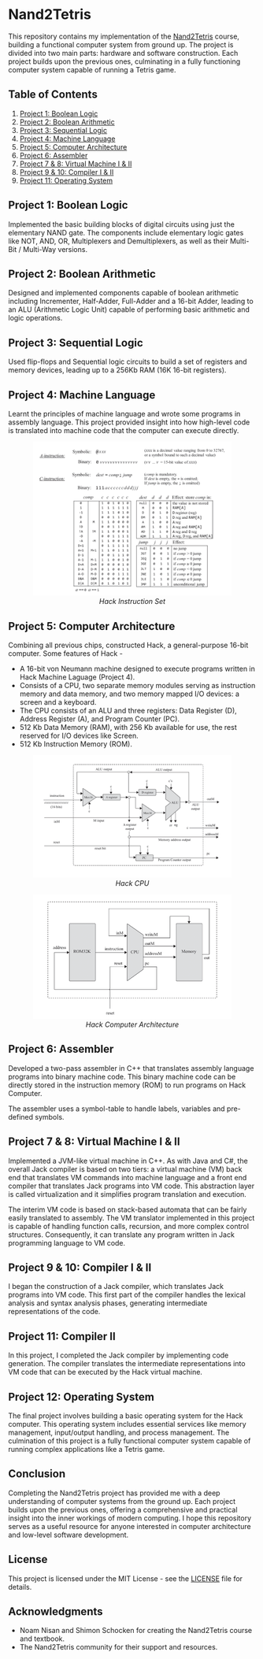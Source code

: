 # Nand2Tetris

This repository contains my implementation of the [Nand2Tetris](https://mitpress.mit.edu/9780262140874/) course, building a functional computer system from ground up. The project is divided into two main parts: hardware and software construction. Each project builds upon the previous ones, culminating in a fully functioning computer system capable of running a Tetris game.

## Table of Contents

1. [Project 1: Boolean Logic](#project-1-boolean-logic)
2. [Project 2: Boolean Arithmetic](#project-2-boolean-arithmetic)
3. [Project 3: Sequential Logic](#project-3-sequential-logic)
4. [Project 4: Machine Language](#project-4-machine-language)
5. [Project 5: Computer Architecture](#project-5-computer-architecture)
6. [Project 6: Assembler](#project-6-assembler)
7. [Project 7 & 8: Virtual Machine I & II](#project-7--8-virtual-machine-i--ii)
9. [Project 9 & 10: Compiler I & II](#project-9--10-compiler-i--ii)
11. [Project 11: Operating System](#project-11-operating-system)

## Project 1: Boolean Logic

Implemented the basic building blocks of digital circuits using just the elementary NAND gate. The components include elementary logic gates like NOT, AND, OR, Multiplexers and Demultiplexers, as well as their Multi-Bit / Multi-Way versions.

## Project 2: Boolean Arithmetic

Designed and implemented components capable of boolean arithmetic including Incrementer, Half-Adder, Full-Adder and a 16-bit Adder, leading to an ALU (Arithmetic Logic Unit) capable of performing basic arithmetic and logic operations.

## Project 3: Sequential Logic

Used flip-flops and Sequential logic circuits to build a set of registers and memory devices, leading up to a 256Kb RAM (16K 16-bit registers).

## Project 4: Machine Language

Learnt the principles of machine language and wrote some programs in assembly language. This project provided insight into how high-level code is translated into machine code that the computer can execute directly.

<p align="center">
  <img src="./assets/InstructionSet.png" alt="Hack Instruction Set" width=80%>
  <br>
  <em>Hack Instruction Set</em>
</p>

## Project 5: Computer Architecture

Combining all previous chips, constructed Hack, a general-purpose 16-bit computer. Some features of Hack - 

- A 16-bit von Neumann machine designed to execute programs written in Hack Machine Laguage (Project 4).
- Consists of a CPU, two separate memory modules serving as instruction memory and data memory, and two memory mapped I/O devices: a screen and a keyboard.
- The CPU consists of an ALU and three registers: Data Register (D), Address Register (A), and Program Counter (PC).
- 512 Kb Data Memory (RAM), with 256 Kb available for use, the rest reserved for I/O devices like Screen.
- 512 Kb Instruction Memory (ROM).

<p align="center">
  <img src="./assets/CPU.png" alt="CPU" width=80%>
  <br>
  <em>Hack CPU</em>
</p>

<p align="center">
  <img src="./assets/ComputerArchitecture.png" alt="ComputerArchitecture" width=80%>
  <br>
  <em>Hack Computer Architecture</em>
</p>

## Project 6: Assembler

Developed a two-pass assembler in C++ that translates assembly language programs into binary machine code. This binary machine code can be directly stored in the instruction memory (ROM) to run programs on Hack Computer. 

The assembler uses a symbol-table to handle labels, variables and pre-defined symbols.

## Project 7 & 8: Virtual Machine I & II

Implemented a JVM-like virtual machine in C++. As with Java and C#, the overall Jack compiler is based on two tiers: a virtual machine (VM) back end that translates VM commands into machine language and a front end compiler that translates Jack programs into VM code. This abstraction layer is called virtualization and it simplifies program translation and execution.

The interim VM code is based on stack-based automata that can be fairly easily translated to assembly. The VM translator implemented in this project is capable of handling function calls, recursion, and more complex control structures. Consequently, it can translate any program written in Jack programming language to VM code.

## Project 9 & 10: Compiler I & II

I began the construction of a Jack compiler, which translates Jack programs into VM code. This first part of the compiler handles the lexical analysis and syntax analysis phases, generating intermediate representations of the code.

## Project 11: Compiler II

In this project, I completed the Jack compiler by implementing code generation. The compiler translates the intermediate representations into VM code that can be executed by the Hack virtual machine.

## Project 12: Operating System

The final project involves building a basic operating system for the Hack computer. This operating system includes essential services like memory management, input/output handling, and process management. The culmination of this project is a fully functional computer system capable of running complex applications like a Tetris game.

## Conclusion

Completing the Nand2Tetris project has provided me with a deep understanding of computer systems from the ground up. Each project builds upon the previous ones, offering a comprehensive and practical insight into the inner workings of modern computing. I hope this repository serves as a useful resource for anyone interested in computer architecture and low-level software development.

## License

This project is licensed under the MIT License - see the [LICENSE](LICENSE) file for details.

## Acknowledgments

- Noam Nisan and Shimon Schocken for creating the Nand2Tetris course and textbook.
- The Nand2Tetris community for their support and resources.
